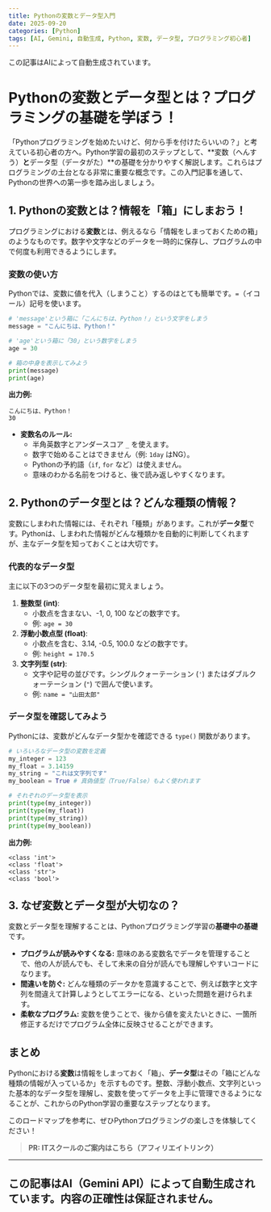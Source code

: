 ```yaml
---
title: Pythonの変数とデータ型入門
date: 2025-09-20
categories: [Python]
tags: [AI, Gemini, 自動生成, Python, 変数, データ型, プログラミング初心者]
---
```


この記事はAIによって自動生成されています。

# Pythonの変数とデータ型とは？プログラミングの基礎を学ぼう！

「Pythonプログラミングを始めたいけど、何から手を付けたらいいの？」と考えている初心者の方へ。Python学習の最初のステップとして、**変数（へんすう）**と**データ型（データがた）**の基礎を分かりやすく解説します。これらはプログラミングの土台となる非常に重要な概念です。この入門記事を通して、Pythonの世界への第一歩を踏み出しましょう。

## 1. Pythonの変数とは？情報を「箱」にしまおう！

プログラミングにおける**変数**とは、例えるなら「情報をしまっておくための箱」のようなものです。数字や文字などのデータを一時的に保存し、プログラムの中で何度も利用できるようにします。

### 変数の使い方

Pythonでは、変数に値を代入（しまうこと）するのはとても簡単です。`=`（イコール）記号を使います。

```python
# 'message'という箱に「こんにちは、Python！」という文字をしまう
message = "こんにちは、Python！"

# 'age'という箱に「30」という数字をしまう
age = 30

# 箱の中身を表示してみよう
print(message)
print(age)
```

**出力例:**

```
こんにちは、Python！
30
```

-   **変数名のルール:**
    *   半角英数字とアンダースコア `_` を使えます。
    *   数字で始めることはできません（例: `1day` はNG）。
    *   Pythonの予約語（`if`, `for` など）は使えません。
    *   意味のわかる名前をつけると、後で読み返しやすくなります。

## 2. Pythonのデータ型とは？どんな種類の情報？

変数にしまわれた情報には、それぞれ「種類」があります。これが**データ型**です。Pythonは、しまわれた情報がどんな種類かを自動的に判断してくれますが、主なデータ型を知っておくことは大切です。

### 代表的なデータ型

主に以下の3つのデータ型を最初に覚えましょう。

1.  **整数型 (int)**:
    *   小数点を含まない、-1, 0, 100 などの数字です。
    *   例: `age = 30`
2.  **浮動小数点型 (float)**:
    *   小数点を含む、3.14, -0.5, 100.0 などの数字です。
    *   例: `height = 170.5`
3.  **文字列型 (str)**:
    *   文字や記号の並びです。シングルクォーテーション (`'`) またはダブルクォーテーション (`"`) で囲んで使います。
    *   例: `name = "山田太郎"`

### データ型を確認してみよう

Pythonには、変数がどんなデータ型かを確認できる `type()` 関数があります。

```python
# いろいろなデータ型の変数を定義
my_integer = 123
my_float = 3.14159
my_string = "これは文字列です"
my_boolean = True # 真偽値型（True/False）もよく使われます

# それぞれのデータ型を表示
print(type(my_integer))
print(type(my_float))
print(type(my_string))
print(type(my_boolean))
```

**出力例:**

```
<class 'int'>
<class 'float'>
<class 'str'>
<class 'bool'>
```

## 3. なぜ変数とデータ型が大切なの？

変数とデータ型を理解することは、Pythonプログラミング学習の**基礎中の基礎**です。

*   **プログラムが読みやすくなる:** 意味のある変数名でデータを管理することで、他の人が読んでも、そして未来の自分が読んでも理解しやすいコードになります。
*   **間違いを防ぐ:** どんな種類のデータかを意識することで、例えば数字と文字列を間違えて計算しようとしてエラーになる、といった問題を避けられます。
*   **柔軟なプログラム:** 変数を使うことで、後から値を変えたいときに、一箇所修正するだけでプログラム全体に反映させることができます。

## まとめ

Pythonにおける**変数**は情報をしまっておく「箱」、**データ型**はその「箱にどんな種類の情報が入っているか」を示すものです。整数、浮動小数点、文字列といった基本的なデータ型を理解し、変数を使ってデータを上手に管理できるようになることが、これからのPython学習の重要なステップとなります。

このロードマップを参考に、ぜひPythonプログラミングの楽しさを体験してください！
> **PR: ITスクールのご案内はこちら（アフィリエイトリンク）**

---
この記事はAI（Gemini API）によって自動生成されています。内容の正確性は保証されません。
---

